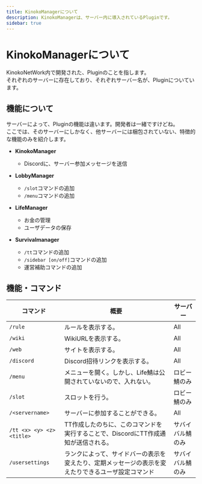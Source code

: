 ```yaml
---
title: KinokoManagerについて
description: KinokoManagerは、サーバー内に導入されているPluginです。
sidebar: true
---
```

# KinokoManagerについて
KinokoNetWork内で開発された、Pluginのことを指します。<br>
それぞれのサーバーに存在しており、それぞれサーバー名が、Pluginについています。

## 機能について
サーバーによって、Pluginの機能は違います。開発者は一緒ですけどね。<br>
ここでは、そのサーバーにしかなく、他サーバーには梱包されていない、特徴的な機能のみを紹介します。<br>
* **KinokoManager**
  * Discordに、サーバー参加メッセージを送信

* **LobbyManager**
  * `/slot`コマンドの追加
  * `/menu`コマンドの追加

* **LifeManager**
  * お金の管理
  * ユーザデータの保存

* **Survivalmanager**
  * `/tt`コマンドの追加
  * `/sidebar [on/off]`コマンドの追加
  * 運営補助コマンドの追加

## 機能・コマンド
| コマンド | 概要 | サーバー |
| --- | --- | --- |
| `/rule` | ルールを表示する。 | All |
| `/wiki` | WikiURLを表示する。 | All |
| `/web` | サイトを表示する。 | All |
| `/discord` | Discord招待リンクを表示する。 | All |
| `/menu` | メニューを開く。しかし、Life鯖は公開されていないので、入れない。 | ロビー鯖のみ |
| `/slot` | スロットを行う。 | ロビー鯖のみ |
| `/<servername>` | サーバーに参加することができる。 | All |
| `/tt <x> <y> <z> <title>` | TT作成したのちに、このコマンドを実行することで、DiscordにTT作成通知が送信される。 | サバイバル鯖のみ |
| `/usersettings` | ランクによって、サイドバーの表示を変えたり、定期メッセージの表示を変えたりできるユーザ設定コマンド | サバイバル鯖のみ |